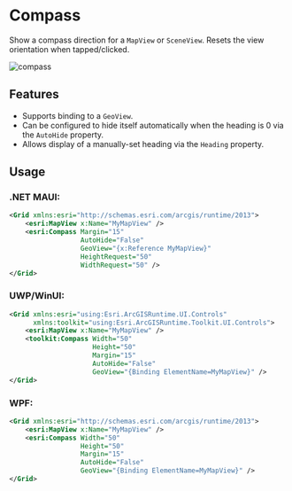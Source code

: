 # Compass

Show a compass direction for a `MapView` or `SceneView`. Resets the view orientation when tapped/clicked.

![compass](https://user-images.githubusercontent.com/1378165/73389839-d9c8f500-4289-11ea-923c-18232489b3e0.png)

## Features

- Supports binding to a `GeoView`.
- Can be configured to hide itself automatically when the heading is 0 via the `AutoHide` property.
- Allows display of a manually-set heading via the `Heading` property.

## Usage

### .NET MAUI:

```xml
<Grid xmlns:esri="http://schemas.esri.com/arcgis/runtime/2013">
    <esri:MapView x:Name="MyMapView" />
    <esri:Compass Margin="15"
                  AutoHide="False"
                  GeoView="{x:Reference MyMapView}"
                  HeightRequest="50"
                  WidthRequest="50" />
</Grid>
```

### UWP/WinUI:

```xml
<Grid xmlns:esri="using:Esri.ArcGISRuntime.UI.Controls" 
      xmlns:toolkit="using:Esri.ArcGISRuntime.Toolkit.UI.Controls">
    <esri:MapView x:Name="MyMapView" />
    <toolkit:Compass Width="50"
                     Height="50"
                     Margin="15"
                     AutoHide="False"
                     GeoView="{Binding ElementName=MyMapView}" />
</Grid>
```

### WPF:

```xml
<Grid xmlns:esri="http://schemas.esri.com/arcgis/runtime/2013">
    <esri:MapView x:Name="MyMapView" />
    <esri:Compass Width="50"
                  Height="50"
                  Margin="15"
                  AutoHide="False"
                  GeoView="{Binding ElementName=MyMapView}" />
</Grid>
```
